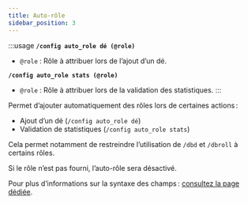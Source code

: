 ```yaml
---
title: Auto-rôle
sidebar_position: 3
---
```


:::usage
**`/config auto_role dé (@role)`**
- `@role` : Rôle à attribuer lors de l’ajout d’un dé.

**`/config auto_role stats (@role)`**
- `@role` : Rôle à attribuer lors de la validation des statistiques.
:::

Permet d’ajouter automatiquement des rôles lors de certaines actions :
- Ajout d’un dé (`/config auto_role dé`)
- Validation de statistiques (`/config auto_role stats`)

Cela permet notamment de restreindre l’utilisation de `/dbd` et `/dbroll` à certains rôles.

Si le rôle n’est pas fourni, l’auto-rôle sera désactivé.

Pour plus d’informations sur la syntaxe des champs : [consultez la page dédiée](../introduction/format.md).
